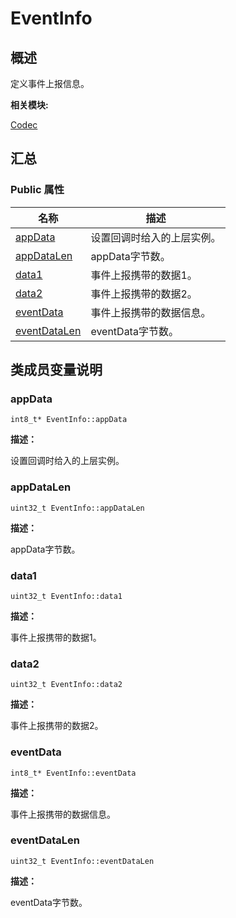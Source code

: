 # EventInfo


## **概述**

定义事件上报信息。

**相关模块:**

[Codec](codec.md)


## **汇总**


### Public 属性

  | 名称 | 描述 | 
| -------- | -------- |
| [appData](#appdata) | 设置回调时给入的上层实例。 | 
| [appDataLen](#appdatalen) | appData字节数。 | 
| [data1](#data1) | 事件上报携带的数据1。 | 
| [data2](#data2) | 事件上报携带的数据2。 | 
| [eventData](#eventdata) | 事件上报携带的数据信息。 | 
| [eventDataLen](#eventdatalen) | eventData字节数。 | 


## **类成员变量说明**


### appData

  
```
int8_t* EventInfo::appData
```

**描述：**

设置回调时给入的上层实例。


### appDataLen

  
```
uint32_t EventInfo::appDataLen
```

**描述：**

appData字节数。


### data1

  
```
uint32_t EventInfo::data1
```

**描述：**

事件上报携带的数据1。


### data2

  
```
uint32_t EventInfo::data2
```

**描述：**

事件上报携带的数据2。


### eventData

  
```
int8_t* EventInfo::eventData
```

**描述：**

事件上报携带的数据信息。


### eventDataLen

  
```
uint32_t EventInfo::eventDataLen
```

**描述：**

eventData字节数。
